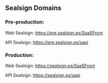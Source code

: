 ## Sealsign Domains
 
### Pre-production:
Web Sealsign: https://pre.sealsign.es/SaaSFront

API Sealsign: https://pre.sealsign.es/sapi
### Production:
Web Sealsign: https://sealsign.es/SaaSFront

API Sealsign: https://sealsign.es/sapi
 